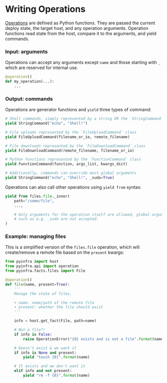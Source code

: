 # Writing Operations

[Operations](../operations) are defined as Python functions. They are passed the current deploy state, the target host, and any operation arguments. Operation functions read state from the host, compare it to the arguments, and yield commands.

### Input: arguments

Operations can accept any arguments except ``name`` and those starting with ``_`` which are reserved for internal use.

```py
@operation()
def my_operation(...):
    ...
```

### Output: commands

Operations are generator functions and ``yield`` three types of command:

```py
# Shell commands, simply represented by a string OR the `StringCommand` class
yield StringCommand("echo", "Shell!")

# File uploads represented by the `FileUploadCommand` class
yield FileUploadCommand(filename_or_io, remote_filename)

# File downloads represented by the `FileDownloadCommand` class
yield FileDownloadCommand(remote_filename, filename_or_io)

# Python functions represented by the `FunctionCommand` class
yield FunctionCommand(function, args_list, kwargs_dict)

# Additionally, commands can override most global arguments
yield StringCommand("echo", "Shell!", _sudo=True)
```

Operations can also call other operations using ``yield from`` syntax:

```py
yield from files.file._inner(
    path="/some/file",
    ...,

    # Only arguments for the operation itself are allowed, global arguments
    # such as e.g. _sudo are not accepted.
)
```

### Example: managing files

This is a simplified version of the ``files.file`` operation, which will create/remove a
remote file based on the ``present`` kwargs:

```py
from pyinfra import host
from pyinfra.api import operation
from pyinfra.facts.files import File

@operation()
def file(name, present=True):
    '''
    Manage the state of files.

    + name: name/path of the remote file
    + present: whether the file should exist
    '''

    info = host.get_fact(File, path=name)

    # Not a file?!
    if info is False:
        raise OperationError("{0} exists and is not a file".format(name))

    # Doesn't exist & we want it
    if info is None and present:
        yield "touch {0}".format(name)

    # It exists and we don't want it
    elif info and not present:
        yield "rm -f {0}".format(name)
```
